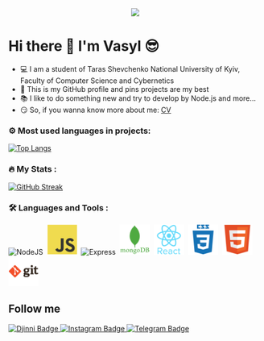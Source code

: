 <div id="header" align="center">

  <img src="https://media.giphy.com/media/fwbzI2kV3Qrlpkh59e/giphy.gif" width="300" />
</div>

<h1> Hi there 👋
I'm Vasyl 😎</h1>

- 💻 I am a student of Taras Shevchenko National University of Kyiv, Faculty of Computer Science and Cybernetics 
- 🙂 This is my GitHub profile and pins projects are my best 
- 📚 I like to do something new and try to develop by Node.js and more... 
- 😏 So, if you wanna know more about me: <a href="https://drive.google.com/file/d/1ARSQGNUqydnPYe08_0x3x_krHWlsjvbN/view?usp=sharing">CV</a> 

### ⚙ Most used languages in projects:
[![Top Langs](https://github-readme-stats.vercel.app/api/top-langs/?username=vasyl1312&theme=vision-friendly-dark)](https://github.com/anuraghazra/github-readme-stats)

### :fire: My Stats :
[![GitHub Streak](http://github-readme-streak-stats.herokuapp.com?user=vasyl1312&theme=dark&hide_border=true)](https://git.io/streak-stats)


### :hammer_and_wrench: Languages and Tools :
  <div>
  <img src="https://cdn-icons-png.flaticon.com/512/919/919825.png" title="NodeJS" alt="NodeJS" width="60" height="60"/>&nbsp;     <img src="https://github.com/devicons/devicon/blob/master/icons/javascript/javascript-original.svg" title="JavaScript" alt="JavaScript" width="60" height="60"/>&nbsp;
  <img src="https://itproger.com/intensive/img/express.png" title="Express" alt="Express" width="60" height="60"/>&nbsp;
  <img src="https://github.com/devicons/devicon/blob/master/icons/mongodb/mongodb-plain-wordmark.svg" title="MongoDb" alt="MongoDb" width="60" height="60"/>&nbsp;
  <img src="https://github.com/devicons/devicon/blob/master/icons/react/react-original-wordmark.svg" title="React" alt="React" width="60" height="60"/>&nbsp;
  <img src="https://github.com/devicons/devicon/blob/master/icons/css3/css3-plain-wordmark.svg"  title="CSS3" alt="CSS" width="60" height="60"/>&nbsp;
  <img src="https://github.com/devicons/devicon/blob/master/icons/html5/html5-original.svg" title="HTML5" alt="HTML" width="60" height="60"/>&nbsp; 
  <img src="https://github.com/devicons/devicon/blob/master/icons/git/git-original-wordmark.svg" title="Git" **alt="Git" width="60" height="60"/>
</div>
  
  <h2>Follow me</h2>
<div id="badges">
  <a href="https://djinni.co/q/d9b5f577b1/">
    <img src="http://djinni.co/static/favicons/v03/favicon-196x196.png" alt="Djinni Badge" width="50"/>
  </a>
  <a href="https://www.instagram.com/vasyllko/">
    <img src="https://upload.wikimedia.org/wikipedia/commons/thumb/e/e7/Instagram_logo_2016.svg/768px-Instagram_logo_2016.svg.png" alt="Instagram Badge" width="50"/>
  </a>
  <a href="https://t.me/vasylkoo">
    <img src="https://upload.wikimedia.org/wikipedia/commons/thumb/8/82/Telegram_logo.svg/2048px-Telegram_logo.svg.png" alt="Telegram Badge" width="50"/>
  </a>
</div>
